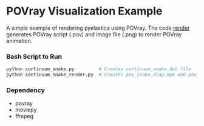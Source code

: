 # POVray Visualization Example

A simple example of rendering pyelastica using POVray.
The code [render](continuum_snake_render.py) generates POVray script (.pov) and image file (.png) to render POVray animation.

### Bash Script to Run
``` bash
python continuum_snake.py         # Creates continuum_snake.dat file
python continuum_snake_render.py  # Creates pov_snake_diag.mp4 and pov_snake_top.mp4 file (3-5 minutes)
```

### Dependency
- povray
- moviepy
- ffmpeg

